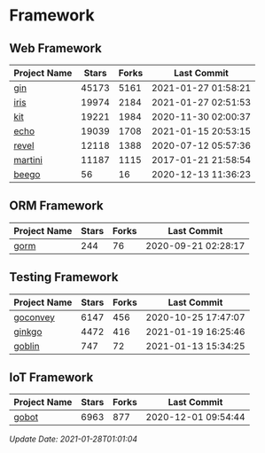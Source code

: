 # Framework

## Web Framework
| Project Name | Stars | Forks | Last Commit |
| ------------ | ----- | ----- | ----------- |
| [gin](https://github.com/gin-gonic/gin) | 45173 | 5161 | 2021-01-27 01:58:21 |
| [iris](https://github.com/kataras/iris) | 19974 | 2184 | 2021-01-27 02:51:53 |
| [kit](https://github.com/go-kit/kit) | 19221 | 1984 | 2020-11-30 02:00:37 |
| [echo](https://github.com/labstack/echo) | 19039 | 1708 | 2021-01-15 20:53:15 |
| [revel](https://github.com/revel/revel) | 12118 | 1388 | 2020-07-12 05:57:36 |
| [martini](https://github.com/go-martini/martini) | 11187 | 1115 | 2017-01-21 21:58:54 |
| [beego](https://github.com/astaxie/beego) | 56 | 16 | 2020-12-13 11:36:23 |

## ORM Framework
| Project Name | Stars | Forks | Last Commit |
| ------------ | ----- | ----- | ----------- |
| [gorm](https://github.com/jinzhu/gorm) | 244 | 76 | 2020-09-21 02:28:17 |

## Testing Framework
| Project Name | Stars | Forks | Last Commit |
| ------------ | ----- | ----- | ----------- |
| [goconvey](https://github.com/smartystreets/goconvey) | 6147 | 456 | 2020-10-25 17:47:07 |
| [ginkgo](https://github.com/onsi/ginkgo) | 4472 | 416 | 2021-01-19 16:25:46 |
| [goblin](https://github.com/franela/goblin) | 747 | 72 | 2021-01-13 15:34:25 |

## IoT Framework
| Project Name | Stars | Forks | Last Commit |
| ------------ | ----- | ----- | ----------- |
| [gobot](https://github.com/hybridgroup/gobot) | 6963 | 877 | 2020-12-01 09:54:44 |

*Update Date: 2021-01-28T01:01:04*